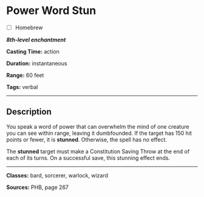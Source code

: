 # Power Word Stun

- [ ] Homebrew

***8th-level enchantment***

**Casting Time:** action

**Duration:** instantaneous

**Range:** 60 feet

**Tags:** verbal

---

## Description
You speak a word of power that can overwhelm the mind of one creature you can see within range, leaving it dumbfounded.
If the target has 150 hit points or fewer, it is **stunned**.
Otherwise, the spell has no effect.

The **stunned** target must make a Constitution Saving Throw at the end of each of its turns.
On a successful save, this stunning effect ends.

---

**Classes:** bard, sorcerer, warlock, wizard

**Sources:** PHB, page 267
